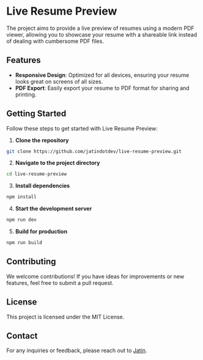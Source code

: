 # Live Resume Preview

The project aims to provide a live preview of resumes using a modern PDF viewer, allowing you to showcase your resume with a shareable link instead of dealing with cumbersome PDF files.

## Features

- **Responsive Design**: Optimized for all devices, ensuring your resume looks great on screens of all sizes.
- **PDF Export**: Easily export your resume to PDF format for sharing and printing.

## Getting Started

Follow these steps to get started with Live Resume Preview:

1. **Clone the repository**

```sh
git clone https://github.com/jatindotdev/live-resume-preview.git
```

2. **Navigate to the project directory**

```sh
cd live-resume-preview
```

3. **Install dependencies**

```sh
npm install
```

4. **Start the development server**

```sh
npm run dev
```

5. **Build for production**

```sh
npm run build
```

## Contributing

We welcome contributions! If you have ideas for improvements or new features, feel free to submit a pull request.

## License

This project is licensed under the MIT License.

## Contact

For any inquiries or feedback, please reach out to [Jatin](heyjatinn@gmail.com).

